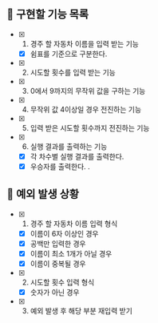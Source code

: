 ## 📌 구현할 기능 목록

- [x] 1. 경주 할 자동차 이름을 입력 받는 기능
  - [x] 쉼표를 기준으로 구분한다.

- [x] 2. 시도할 횟수를 입력 받는 기능

- [x] 3. 0에서 9까지의 무작위 값을 구하는 기능

- [x] 4. 무작위 값 4이상일 경우 전진하는 기능

- [x] 5. 입력 받은 시도할 횟수까지 전진하는 기능

- [x] 6. 실행 결과를 출력하는 기능
  - [x] 각 차수별 실행 결과를 출력한다.
  - [x] 우승자를 출력한다.
. 

## 🎯 예외 발생 상황

- [x] 1. 경주 할 자동차 이름 입력 형식
  - [x] 이름이 6자 이상인 경우
  - [x] 공백만 입력한 경우
  - [x] 이름이 최소 1개가 아닐 경우
  - [x] 이름이 중복될 경우

- [x] 2. 시도할 횟수 입력 형식
   - [x] 숫자가 아닌 경우

- [x] 3. 예외 발생 후 해당 부분 재입력 받기